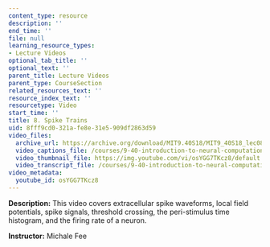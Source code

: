 ```yaml
---
content_type: resource
description: ''
end_time: ''
file: null
learning_resource_types:
- Lecture Videos
optional_tab_title: ''
optional_text: ''
parent_title: Lecture Videos
parent_type: CourseSection
related_resources_text: ''
resource_index_text: ''
resourcetype: Video
start_time: ''
title: 8. Spike Trains
uid: 8fff9cd0-321a-fe8e-31e5-909df2863d59
video_files:
  archive_url: https://archive.org/download/MIT9.40S18/MIT9_40S18_lec08_300k.mp4
  video_captions_file: /courses/9-40-introduction-to-neural-computation-spring-2018/dc91dea958d2562cb279d84d92265394_osYGG7TKcz8.vtt
  video_thumbnail_file: https://img.youtube.com/vi/osYGG7TKcz8/default.jpg
  video_transcript_file: /courses/9-40-introduction-to-neural-computation-spring-2018/b701eb7ad7253d7a3cc5e22240ca4b1d_osYGG7TKcz8.pdf
video_metadata:
  youtube_id: osYGG7TKcz8
---
```


**Description:** This video covers extracellular spike waveforms, local field potentials, spike signals, threshold crossing, the peri-stimulus time histogram, and the firing rate of a neuron.

**Instructor:** Michale Fee